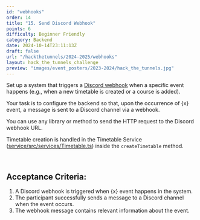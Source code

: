```yaml
---
id: "webhooks"
order: 14
title: "15. Send Discord Webhook"
points: 6
difficulty: Beginner Friendly
category: Backend
date: 2024-10-14T23:11:13Z
draft: false
url: "/hackthetunnels/2024-2025/webhooks"
layout: hack_the_tunnels_challenge
preview: "images/event_posters/2023-2024/hack_the_tunnels.jpg"
---
```


Set up a system that triggers a [Discord webhook](https://support.discord.com/hc/en-us/articles/228383668-Intro-to-Webhooks) when a specific event happens (e.g., when a new timetable is created or a course is added). 

Your task is to configure the backend so that, upon the occurrence of {x} event, a message is sent to a Discord channel via a webhook.

You can use any library or method to send the HTTP request to the Discord webhook URL.

Timetable creation is handled in the Timetable Service ([service/src/services/Timetable.ts](https://github.com/CarletonComputerScienceSociety/hack-the-tunnels-starter-2024/blob/main/service/src/services/Timetable.ts)) inside the `createTimetable` method.

<br/>

## Acceptance Criteria:

1. A Discord webhook is triggered when {x} event happens in the system.
2. The participant successfully sends a message to a Discord channel when the event occurs.
3. The webhook message contains relevant information about the event.
